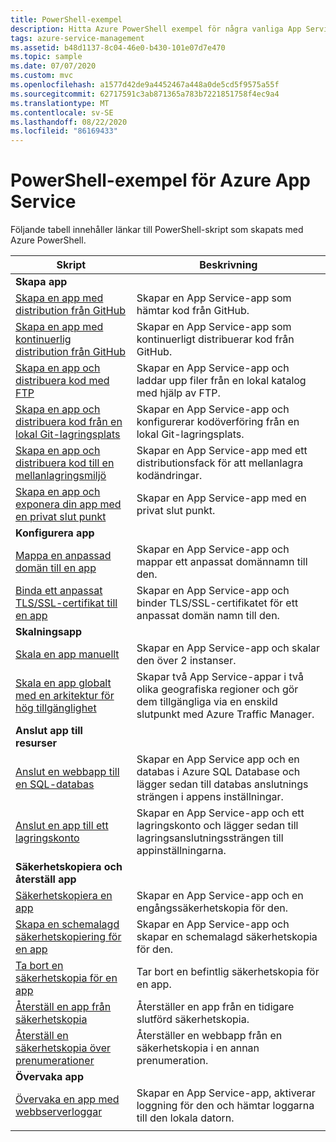 ```yaml
---
title: PowerShell-exempel
description: Hitta Azure PowerShell exempel för några vanliga App Service scenarier. Lär dig hur du automatiserar App Service distributions-eller hanterings uppgifter.
tags: azure-service-management
ms.assetid: b48d1137-8c04-46e0-b430-101e07d7e470
ms.topic: sample
ms.date: 07/07/2020
ms.custom: mvc
ms.openlocfilehash: a1577d42de9a4452467a448a0de5cd5f9575a55f
ms.sourcegitcommit: 62717591c3ab871365a783b7221851758f4ec9a4
ms.translationtype: MT
ms.contentlocale: sv-SE
ms.lasthandoff: 08/22/2020
ms.locfileid: "86169433"
---
```

# <a name="powershell-samples-for-azure-app-service"></a>PowerShell-exempel för Azure App Service

Följande tabell innehåller länkar till PowerShell-skript som skapats med Azure PowerShell.

| Skript | Beskrivning |
|-|-|
|**Skapa app**||
| [Skapa en app med distribution från GitHub](./scripts/powershell-deploy-github.md?toc=%2fpowershell%2fmodule%2ftoc.json)| Skapar en App Service-app som hämtar kod från GitHub. |
| [Skapa en app med kontinuerlig distribution från GitHub](./scripts/powershell-continuous-deployment-github.md?toc=%2fpowershell%2fmodule%2ftoc.json)| Skapar en App Service-app som kontinuerligt distribuerar kod från GitHub. |
| [Skapa en app och distribuera kod med FTP](./scripts/powershell-deploy-ftp.md?toc=%2fpowershell%2fmodule%2ftoc.json) | Skapar en App Service-app och laddar upp filer från en lokal katalog med hjälp av FTP. |
| [Skapa en app och distribuera kod från en lokal Git-lagringsplats](./scripts/powershell-deploy-local-git.md?toc=%2fpowershell%2fmodule%2ftoc.json) | Skapar en App Service-app och konfigurerar kodöverföring från en lokal Git-lagringsplats. |
| [Skapa en app och distribuera kod till en mellanlagringsmiljö](./scripts/powershell-deploy-staging-environment.md?toc=%2fpowershell%2fmodule%2ftoc.json) | Skapar en App Service-app med ett distributionsfack för att mellanlagra kodändringar. |
|  [Skapa en app och exponera din app med en privat slut punkt](./scripts/powershell-deploy-private-endpoint.md?toc=%2fpowershell%2fmodule%2ftoc.json) | Skapar en App Service-app med en privat slut punkt. |
|**Konfigurera app**||
| [Mappa en anpassad domän till en app](./scripts/powershell-configure-custom-domain.md?toc=%2fpowershell%2fmodule%2ftoc.json)| Skapar en App Service-app och mappar ett anpassat domännamn till den. |
| [Binda ett anpassat TLS/SSL-certifikat till en app](./scripts/powershell-configure-ssl-certificate.md?toc=%2fpowershell%2fmodule%2ftoc.json)| Skapar en App Service-app och binder TLS/SSL-certifikatet för ett anpassat domän namn till den. |
|**Skalningsapp**||
| [Skala en app manuellt](./scripts/powershell-scale-manual.md?toc=%2fpowershell%2fmodule%2ftoc.json) | Skapar en App Service-app och skalar den över 2 instanser. |
| [Skala en app globalt med en arkitektur för hög tillgänglighet](./scripts/powershell-scale-high-availability.md?toc=%2fpowershell%2fmodule%2ftoc.json) | Skapar två App Service-appar i två olika geografiska regioner och gör dem tillgängliga via en enskild slutpunkt med Azure Traffic Manager. |
|**Anslut app till resurser**||
| [Anslut en webbapp till en SQL-databas](./scripts/powershell-connect-to-sql.md?toc=%2fpowershell%2fmodule%2ftoc.json)| Skapar en App Service app och en databas i Azure SQL Database och lägger sedan till databas anslutnings strängen i appens inställningar. |
| [Anslut en app till ett lagringskonto](./scripts/powershell-connect-to-storage.md?toc=%2fpowershell%2fmodule%2ftoc.json)| Skapar en App Service-app och ett lagringskonto och lägger sedan till lagringsanslutningssträngen till appinställningarna. |
|**Säkerhetskopiera och återställ app**||
| [Säkerhetskopiera en app](./scripts/powershell-backup-onetime.md?toc=%2fpowershell%2fmodule%2ftoc.json) | Skapar en App Service-app och en engångssäkerhetskopia för den. |
| [Skapa en schemalagd säkerhetskopiering för en app](./scripts/powershell-backup-scheduled.md?toc=%2fpowershell%2fmodule%2ftoc.json) | Skapar en App Service-app och skapar en schemalagd säkerhetskopia för den. |
| [Ta bort en säkerhetskopia för en app](./scripts/powershell-backup-delete.md?toc=%2fpowershell%2fmodule%2ftoc.json) | Tar bort en befintlig säkerhetskopia för en app. |
| [Återställ en app från säkerhetskopia](./scripts/powershell-backup-restore.md?toc=%2fpowershell%2fmodule%2ftoc.json) | Återställer en app från en tidigare slutförd säkerhetskopia. |
| [Återställ en säkerhetskopia över prenumerationer](./scripts/powershell-backup-restore-diff-sub.md?toc=%2fpowershell%2fmodule%2ftoc.json) | Återställer en webbapp från en säkerhetskopia i en annan prenumeration. |
|**Övervaka app**||
| [Övervaka en app med webbserverloggar](./scripts/powershell-monitor.md?toc=%2fpowershell%2fmodule%2ftoc.json) | Skapar en App Service-app, aktiverar loggning för den och hämtar loggarna till den lokala datorn. |
| | |

